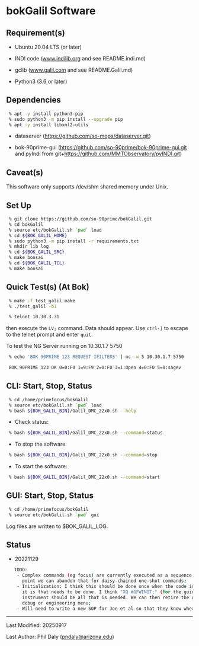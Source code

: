# bokGalil Software

## Requirement(s)

 - Ubuntu 20.04 LTS (or later)

 - INDI code (www.indilib.org and see README.indi.md)

 - gclib (www.galil.com and see README.Galil.md)

 - Python3 (3.6 or later)

## Dependencies

```bash
 % apt -y install python3-pip
 % sudo python3 -m pip install --upgrade pip
 % apt -y install libxml2-utils
```

 - dataserver (https://github.com/so-mops/dataserver.git)

 - bok-90prime-gui (https://github.com/so-90prime/bok-90prime-gui.git and pyIndi from git+https://github.com/MMTObservatory/pyINDI.git)

## Caveat(s)

This software only supports /dev/shm shared memory under Unix.

## Set Up

```bash
 % git clone https://github.com/so-90prime/bokGalil.git
 % cd bokGalil
 % source etc/bokGalil.sh `pwd` load
 % cd ${BOK_GALIL_HOME}
 % sudo python3 -m pip install -r requirements.txt
 % mkdir lib log
 % cd ${BOK_GALIL_SRC}
 % make bonsai
 % cd ${BOK_GALIL_TCL}
 % make bonsai
```

## Quick Test(s) (At Bok)

```bash
 % make -f test_galil.make
 % ./test_galil -b1
```

```bash
 % telnet 10.30.3.31
```

then execute the `LV;` command. Data should appear. Use `ctrl-]` to escape to the telnet prompt and enter `quit`.

To test the NG Server running on 10.30.1.7 5750

```bash
 % echo 'BOK 90PRIME 123 REQUEST IFILTERS' | nc -w 5 10.30.1.7 5750

 BOK 90PRIME 123 OK 0=0:F0 1=9:F9 2=0:F0 3=1:Open 4=0:F0 5=8:sagev
```

## CLI: Start, Stop, Status

```bash
 % cd /home/primefocus/bokGalil
 % source etc/bokGalil.sh `pwd` load
 % bash ${BOK_GALIL_BIN}/Galil_DMC_22x0.sh --help
```

 - Check status:

```bash
 % bash ${BOK_GALIL_BIN}/Galil_DMC_22x0.sh --command=status
```

 - To stop the software:

```bash
 % bash ${BOK_GALIL_BIN}/Galil_DMC_22x0.sh --command=stop
```

 - To start the software:

```bash
 % bash ${BOK_GALIL_BIN}/Galil_DMC_22x0.sh --command=start
```

## GUI: Start, Stop, Status

```bash
 % cd /home/primefocus/bokGalil
 % source etc/bokGalil.sh `pwd` gui
```

Log files are written to $BOK_GALIL_LOG.

## Status

 - 20221129
```bash
   TODO:
    - Complex commands (eg focus) are currently executed as a sequence of "atomic" statements. At some 
      point we can abandon that for daisy-chained one-shot commands;
    - Initialization: I think this should be done once when the code is started so we need to agree what 
      it is that needs to be done. I think "XQ #GFWINIT;" (for the guider) and "XQ #FILTRD;" for the 
      instrument should be all that is needed. We can then retire the other commands or put them in a
      debug or engineering menu;
    - Will need to write a new SOP for Joe et al so that they know where the filter files are etc
```

--------------------------------------

Last Modified: 20250917

Last Author: Phil Daly (pndaly@arizona.edu)
